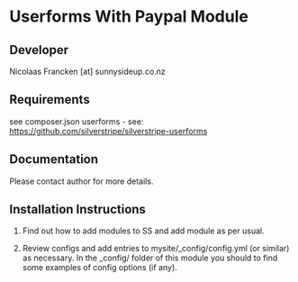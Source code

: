 Userforms With Paypal Module
================================================================================

Developer
-----------------------------------------------
Nicolaas Francken [at] sunnysideup.co.nz

Requirements
-----------------------------------------------
see composer.json
userforms - see: https://github.com/silverstripe/silverstripe-userforms

Documentation
-----------------------------------------------
Please contact author for more details.

Installation Instructions
-----------------------------------------------
1. Find out how to add modules to SS and add module as per usual.

2. Review configs and add entries to mysite/_config/config.yml
(or similar) as necessary.
In the _config/ folder of this module
you should to find some examples of config options (if any).

